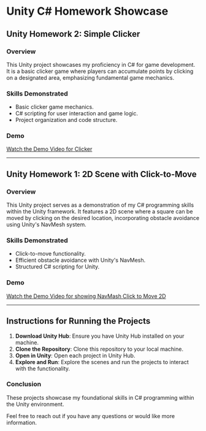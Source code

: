 # Unity C# Homework Showcase

## Unity Homework 2: Simple Clicker

### Overview
This Unity project showcases my proficiency in C# for game development. It is a basic clicker game where players can accumulate points by clicking on a designated area, emphasizing fundamental game mechanics.

### Skills Demonstrated
- Basic clicker game mechanics.
- C# scripting for user interaction and game logic.
- Project organization and code structure.

### Demo
[Watch the Demo Video for Clicker](https://www.youtube.com/watch?v=N5rqHCT7Vjc)

---

## Unity Homework 1: 2D Scene with Click-to-Move

### Overview
This Unity project serves as a demonstration of my C# programming skills within the Unity framework. It features a 2D scene where a square can be moved by clicking on the desired location, incorporating obstacle avoidance using Unity's NavMesh system.

### Skills Demonstrated
- Click-to-move functionality.
- Efficient obstacle avoidance with Unity's NavMesh.
- Structured C# scripting for Unity.

### Demo
[Watch the Demo Video for showing NavMash Click to Move 2D](https://www.youtube.com/watch?v=mHQG2x0Vyjs)

---

## Instructions for Running the Projects

1. **Download Unity Hub**: Ensure you have Unity Hub installed on your machine.
2. **Clone the Repository**: Clone this repository to your local machine.
3. **Open in Unity**: Open each project in Unity Hub.
4. **Explore and Run**: Explore the scenes and run the projects to interact with the functionality.

### Conclusion

These projects showcase my foundational skills in C# programming within the Unity environment.

Feel free to reach out if you have any questions or would like more information.
